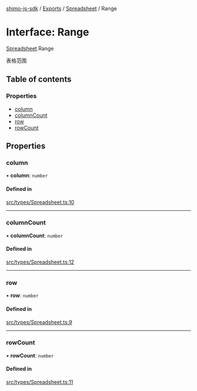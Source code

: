 [shimo-js-sdk](../README.md) / [Exports](../modules.md) / [Spreadsheet](../modules/Spreadsheet.md) / Range

# Interface: Range

[Spreadsheet](../modules/Spreadsheet.md).Range

表格范围

## Table of contents

### Properties

- [column](Spreadsheet.Range.md#column)
- [columnCount](Spreadsheet.Range.md#columncount)
- [row](Spreadsheet.Range.md#row)
- [rowCount](Spreadsheet.Range.md#rowcount)

## Properties

### column

• **column**: `number`

#### Defined in

[src/types/Spreadsheet.ts:10](https://github.com/shimohq/shimo-js-sdk/blob/9d971e2/src/types/Spreadsheet.ts#L10)

___

### columnCount

• **columnCount**: `number`

#### Defined in

[src/types/Spreadsheet.ts:12](https://github.com/shimohq/shimo-js-sdk/blob/9d971e2/src/types/Spreadsheet.ts#L12)

___

### row

• **row**: `number`

#### Defined in

[src/types/Spreadsheet.ts:9](https://github.com/shimohq/shimo-js-sdk/blob/9d971e2/src/types/Spreadsheet.ts#L9)

___

### rowCount

• **rowCount**: `number`

#### Defined in

[src/types/Spreadsheet.ts:11](https://github.com/shimohq/shimo-js-sdk/blob/9d971e2/src/types/Spreadsheet.ts#L11)

